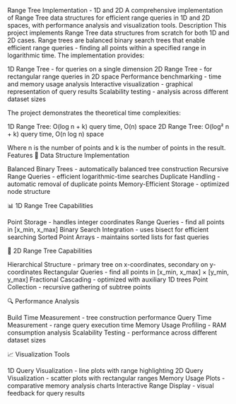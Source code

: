 Range Tree Implementation - 1D and 2D
A comprehensive implementation of Range Tree data structures for efficient range queries in 1D and 2D spaces, with performance analysis and visualization tools.
Description
This project implements Range Tree data structures from scratch for both 1D and 2D cases. Range trees are balanced binary search trees that enable efficient range queries - finding all points within a specified range in logarithmic time.
The implementation provides:

1D Range Tree - for queries on a single dimension
2D Range Tree - for rectangular range queries in 2D space
Performance benchmarking - time and memory usage analysis
Interactive visualization - graphical representation of query results
Scalability testing - analysis across different dataset sizes

The project demonstrates the theoretical time complexities:

1D Range Tree: O(log n + k) query time, O(n) space
2D Range Tree: O(log² n + k) query time, O(n log n) space

Where n is the number of points and k is the number of points in the result.
Features
🌳 Data Structure Implementation

Balanced Binary Trees - automatically balanced tree construction
Recursive Range Queries - efficient logarithmic-time searches
Duplicate Handling - automatic removal of duplicate points
Memory-Efficient Storage - optimized node structure

📊 1D Range Tree Capabilities

Point Storage - handles integer coordinates
Range Queries - find all points in [x_min, x_max]
Binary Search Integration - uses bisect for efficient searching
Sorted Point Arrays - maintains sorted lists for fast queries

🎯 2D Range Tree Capabilities

Hierarchical Structure - primary tree on x-coordinates, secondary on y-coordinates
Rectangular Queries - find all points in [x_min, x_max] × [y_min, y_max]
Fractional Cascading - optimized with auxiliary 1D trees
Point Collection - recursive gathering of subtree points

🔍 Performance Analysis

Build Time Measurement - tree construction performance
Query Time Measurement - range query execution time
Memory Usage Profiling - RAM consumption analysis
Scalability Testing - performance across different dataset sizes

📈 Visualization Tools

1D Query Visualization - line plots with range highlighting
2D Query Visualization - scatter plots with rectangular ranges
Memory Usage Plots - comparative memory analysis charts
Interactive Range Display - visual feedback for query results

